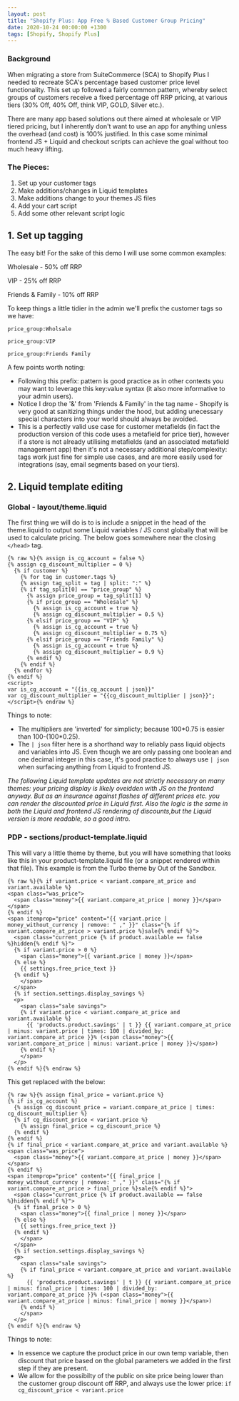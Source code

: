 ```yaml
---
layout: post
title: "Shopify Plus: App Free % Based Customer Group Pricing"
date: 2020-10-24 00:00:00 +1300
tags: [Shopify, Shopify Plus]
---
```


### Background

When migrating a store from SuiteCommerce (SCA) to Shopify Plus I needed to recreate SCA's percentage based customer price level functionality. This set up followed a fairly common pattern, whereby select groups of customers receive a fixed percentage off RRP pricing, at various tiers (30% Off, 40% Off, think VIP, GOLD, Silver etc.).

There are many app based solutions out there aimed at wholesale or VIP tiered pricing, but I inherently don't want to use an app for anything unless the overhead (and cost) is 100% justified. In this case some minimal frontend JS + Liquid and checkout scripts can achieve the goal without too much heavy lifting.

### The Pieces:

1.  Set up your customer tags
2.  Make additions/changes in Liquid templates
3.  Make additions change to your themes JS files
4.  Add your cart script
5.  Add some other relevant script logic

## 1. Set up tagging

The easy bit! For the sake of this demo I will use some common examples:

Wholesale - 50% off RRP

VIP - 25% off RRP

Friends & Family - 10% off RRP

To keep things a little tidier in the admin we'll prefix the customer tags so we have:

`price_group:Wholsale`

`price_group:VIP`

`price_group:Friends Family`

A few points worth noting:

- Following this prefix: pattern is good practice as in other contexts you may want to leverage this key:value syntax (it also more informative to your admin users).
- Notice I drop the '&' from 'Friends & Family' in the tag name - Shopify is very good at sanitizing things under the hood, but adding unecessary special characters into your world should always be avoided.
- This is a perfectly valid use case for customer metafields (in fact the production version of this code uses a metafield for price tier), however if a store is not already utilising metafields (and an associated metafield management app) then it's not a necessary additional step/complexity: tags work just fine for simple use cases, and are more easily used for integrations (say, email segments based on your tiers).

## 2. Liquid template editing

### Global - layout/theme.liquid

The first thing we will do is to is include a snippet in the head of the theme.liquid to output some Liquid variables / JS const globally that will be used to calculate pricing. The below goes somewhere near the closing `</head>` tag.

```liquid
{% raw %}{% assign is_cg_account = false %}
{% assign cg_discount_multiplier = 0 %}
  {% if customer %}
    {% for tag in customer.tags %}
    {% assign tag_split = tag | split: ":" %}
    {% if tag_split[0] == "price_group" %}
      {% assign price_group = tag_split[1] %}
      {% if price_group == "Wholesale" %}
        {% assign is_cg_account = true %}
        {% assign cg_discount_multiplier = 0.5 %}
      {% elsif price_group == "VIP" %}
        {% assign is_cg_account = true %}
        {% assign cg_discount_multiplier = 0.75 %}
      {% elsif price_group == "Friends Family" %}
        {% assign is_cg_account = true %}
        {% assign cg_discount_multiplier = 0.9 %}
      {% endif %}
    {% endif %}
  {% endfor %}
{% endif %}
<script>
var is_cg_account = "{{is_cg_account | json}}"
var cg_discount_multiplier = "{{cg_discount_multiplier | json}}";
</script>{% endraw %}
```
Things to note:
- The multipliers are 'inverted' for simplicty; because 100\*0.75 is easier than 100-(100\*0.25).
- The `| json` filter here is a shorthand way to reliably pass liquid objects and variables into JS. Even though we are only passing one boolean and one decimal integer in this case, it's good practice to always use `| json` when surfacing anything from Liquid to frontend JS.


*The following Liquid template updates are not strictly necessary on many themes: your pricing display is likely oveidden with JS on the frontend anyway. But as an insurance against flashes of different prices etc. you can render the discounted price in Liquid first. Also the logic is the same in both the Liquid and frontend JS rendering of discounts,but the Liquid version is more readable, so a good intro.*

### PDP - sections/product-template.liquid

This will vary a little theme by theme, but you will have something that looks like this in your product-template.liquid file (or a snippet rendered within that file). This example is from the Turbo theme by Out of the Sandbox.

```liquid
{% raw %}{% if variant.price < variant.compare_at_price and variant.available %}
<span class="was_price">
  <span class="money">{{ variant.compare_at_price | money }}</span>
</span>
{% endif %}
<span itemprop="price" content="{{ variant.price | money_without_currency | remove: " ," }}" class="{% if variant.compare_at_price > variant.price %}sale{% endif %}">
  <span class="current_price {% if product.available == false %}hidden{% endif %}">
  {% if variant.price > 0 %}
    <span class="money">{{ variant.price | money }}</span>
  {% else %}
    {{ settings.free_price_text }}
  {% endif %}
    </span>
  </span>
  {% if section.settings.display_savings %}
  <p>
    <span class="sale savings">
    {% if variant.price < variant.compare_at_price and variant.available %} 
      {{ 'products.product.savings' | t }} {{ variant.compare_at_price | minus: variant.price | times: 100 | divided_by: variant.compare_at_price }}% (<span class="money">{{ variant.compare_at_price | minus: variant.price | money }}</span>)
    {% endif %}
    </span>
  </p>
{% endif %}{% endraw %}
```
This get replaced with the below:

```liquid
{% raw %}{% assign final_price = variant.price %}
{% if is_cg_account %}
  {% assign cg_discount_price = variant.compare_at_price | times: cg_discount_multiplier %}
  {% if cg_discount_price < variant.price %}
    {% assign final_price = cg_discount_price %}
  {% endif %}
{% endif %}
{% if final_price < variant.compare_at_price and variant.available %}
<span class="was_price">
  <span class="money">{{ variant.compare_at_price | money }}</span>
</span>
{% endif %}
<span itemprop="price" content="{{ final_price | money_without_currency | remove: " ," }}" class="{% if variant.compare_at_price > final_price %}sale{% endif %}">
  <span class="current_price {% if product.available == false %}hidden{% endif %}">
  {% if final_price > 0 %}
    <span class="money">{{ final_price | money }}</span>
  {% else %}
    {{ settings.free_price_text }}
  {% endif %}
    </span>
  </span>
  {% if section.settings.display_savings %}
  <p>
    <span class="sale savings">
    {% if final_price < variant.compare_at_price and variant.available %} 
      {{ 'products.product.savings' | t }} {{ variant.compare_at_price | minus: final_price | times: 100 | divided_by: variant.compare_at_price }}% (<span class="money">{{ variant.compare_at_price | minus: final_price | money }}</span>)
    {% endif %}
    </span>
  </p>
{% endif %}{% endraw %}
```
Things to note:
- In essence we capture the product price in our own temp variable, then discount that price based on the global parameters we added in the first step if they are present.
- We allow for the possibilty of the public on site price being lower than the customer group discount off RRP, and always use the lower price: `if cg_discount_price < variant.price`

<script src="https://gist.github.com/stevenhoney/0c9dc2721f6e7bcbb1d61f0ffc295ad0/revisions?diff=split"></script>

